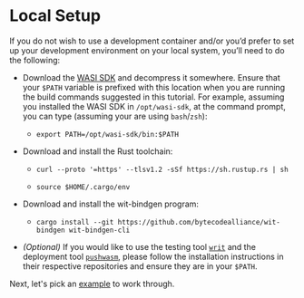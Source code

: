 # Local Setup

If you do not wish to use a development container and/or you’d prefer to set up your development environment on your local system, you’ll need to do the following:

- Download the [WASI SDK](https://github.com/WebAssembly/wasi-sdk/releases) and decompress it somewhere.  Ensure that your `$PATH` variable is prefixed with this location when you are running the build commands suggested in this tutorial.  For example, assuming you installed the WASI SDK in `/opt/wasi-sdk`, at the command prompt, you can type (assuming your are using `bash`/`zsh`):

  - `export PATH=/opt/wasi-sdk/bin:$PATH`

- Download and install the Rust toolchain:

  - `curl --proto '=https' --tlsv1.2 -sSf https://sh.rustup.rs | sh`

  - `source $HOME/.cargo/env`

- Download and install the wit-bindgen program:

  - `cargo install --git https://github.com/bytecodealliance/wit-bindgen wit-bindgen-cli`

- *(Optional)* If you would like to use the testing tool [`writ`](https://github.com/singlestore-labs/writ) and the deployment tool [`pushwasm`](https://github.com/singlestore-labs/pushwasm), please follow the installation instructions in their respective repositories and ensure they are in your `$PATH`.

Next, let's pick an [example](Tutorial-Examples.md) to work through.

